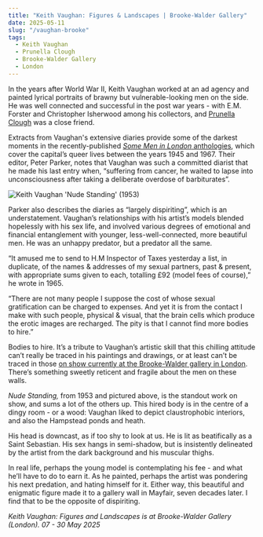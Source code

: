 ```yaml
---
title: "Keith Vaughan: Figures & Landscapes | Brooke-Walder Gallery"
date: 2025-05-11
slug: "/vaughan-brooke"
tags:
  - Keith Vaughan
  - Prunella Clough
  - Brooke-Walder Gallery
  - London
---
```


In the years after World War II, Keith Vaughan worked at an ad agency and painted lyrical portraits of brawny but vulnerable-looking men on the side. He was well connected and successful in the post war years - with E.M. Forster and Christopher Isherwood among his collectors, and [Prunella Clough](https://artangled.com/tags/prunella-clough/) was a close friend.

Extracts from Vaughan's extensive diaries provide some of the darkest moments in the recently-published [_Some Men in London_ anthologies](https://www.penguin.co.uk/books/311741/some-men-in-london-queer-life-1945-1959-by-parker-peter/9780241370605), which cover the capital’s queer lives between the years 1945 and 1967. Their editor, Peter Parker, notes that Vaughan was such a committed diarist that he made his last entry when, “suffering from cancer, he waited to lapse into unconsciousness after taking a deliberate overdose of barbiturates”.

![Keith Vaughan 'Nude Standing' (1953)](/vaughan-brooke-1.jpg)

Parker also describes the diaries as “largely dispiriting”, which is an understatement. Vaughan’s relationships with his artist’s models blended hopelessly with his sex life, and involved various degrees of emotional and financial entanglement with younger, less-well-connected, more beautiful men. He was an unhappy predator, but a predator all the same.

“It amused me to send to H.M Inspector of Taxes yesterday a list, in duplicate, of the names & addresses of my sexual partners, past & present, with appropriate sums given to each, totalling £92 (model fees of course),” he wrote in 1965.

“There are not many people I suppose the cost of whose sexual gratification can be charged to expenses. And yet it is from the contact I make with such people, physical & visual, that the brain cells which produce the erotic images are recharged. The pity is that I cannot find more bodies to hire.”

Bodies to hire. It’s a tribute to Vaughan’s artistic skill that this chilling attitude can’t really be traced in his paintings and drawings, or at least can’t be traced in those [on show currently at the Brooke-Walder gallery in London](https://www.brookewalder.com/events/11/). There’s something sweetly reticent and fragile about the men on these walls.

_Nude Standing,_ from 1953 and pictured above, is the standout work on show, and sums a lot of the others up. This hired body is in the centre of a dingy room - or a wood: Vaughan liked to depict claustrophobic interiors, and also the Hampstead ponds and heath.

His head is downcast, as if too shy to look at us. He is lit as beatifically as a Saint Sebastian. His sex hangs in semi-shadow, but is insistently delineated by the artist from the dark background and his muscular thighs.

In real life, perhaps the young model is contemplating his fee - and what he’ll have to do to earn it. As he painted, perhaps the artist was pondering his next predation, and hating himself for it. Either way, this beautiful and enigmatic figure made it to a gallery wall in Mayfair, seven decades later. I find that to be the opposite of dispiriting.

_Keith Vaughan: Figures and Landscapes is at Brooke-Walder Gallery (London). 07 - 30 May 2025_
